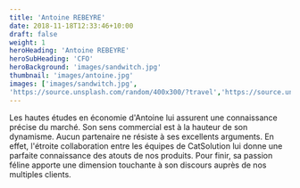 ```yaml
---
title: 'Antoine REBEYRE'
date: 2018-11-18T12:33:46+10:00
draft: false
weight: 1
heroHeading: 'Antoine REBEYRE'
heroSubHeading: 'CFO'
heroBackground: 'images/sandwitch.jpg'
thumbnail: 'images/antoine.jpg'
images: ['images/sandwitch.jpg', 
'https://source.unsplash.com/random/400x300/?travel','https://source.unsplash.com/random/400x300/?architecture','https://source.unsplash.com/random/400x600/?buildings','https://source.unsplash.com/random/400x300/?city','https://source.unsplash.com/random/400x600/?business']
---
```


Les hautes études en économie d'Antoine lui assurent une connaissance précise du marché. Son sens commercial est à la hauteur de son dynamisme. Aucun partenaire ne résiste à ses excellents arguments. En effet, l'étroite collaboration entre les équipes de CatSolution lui donne une parfaite connaissance des atouts de nos produits. Pour finir, sa passion féline apporte une dimension touchante à son discours auprès de nos multiples clients.